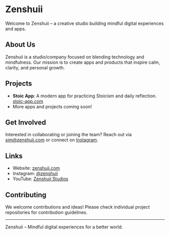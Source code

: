 # Zenshuii

Welcome to Zenshuii – a creative studio building mindful digital experiences and apps.

## About Us
Zenshuii is a studio/company focused on blending technology and mindfulness. Our mission is to create apps and products that inspire calm, clarity, and personal growth.

## Projects
- **Stoic App**: A modern app for practicing Stoicism and daily reflection. [stoic-app.com](https://stoic-app.com/)
- More apps and projects coming soon!

## Get Involved
Interested in collaborating or joining the team? Reach out via [sim@zenshuii.com](mailto:sim@zenshuii.com) or connect on [Instagram](https://instagram.com/zenshuii).

## Links
- Website: [zenshuii.com](https://zenshuii.com)
- Instagram: [@zenshuii](https://instagram.com/zenshuii)
- YouTube: [Zenshuii Studios](https://youtube.com/@zenshuiistudios)

## Contributing
We welcome contributions and ideas! Please check individual project repositories for contribution guidelines.

---
Zenshuii – Mindful digital experiences for a better world.
